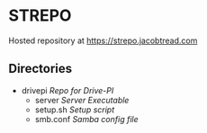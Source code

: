 # STREPO

Hosted repository at https://strepo.jacobtread.com

## Directories
- drivepi *Repo for Drive-PI*
  - server *Server Executable*
  - setup.sh *Setup script*
  - smb.conf *Samba config file*